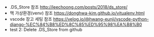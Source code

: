 - .DS_Store 참조 http://leechoong.com/posts/2018/ds_store/
- 맥 가상환경(venv) 참조 https://donghwa-kim.github.io/vitualenv.html
- vscode 장고 세팅 참조 https://velog.io/@hwang-eunji/vscode-python-django-%EC%84%B8%ED%8C%85%ED%95%98%EA%B8%B0
- test 2: Delete .DS_Store from github
